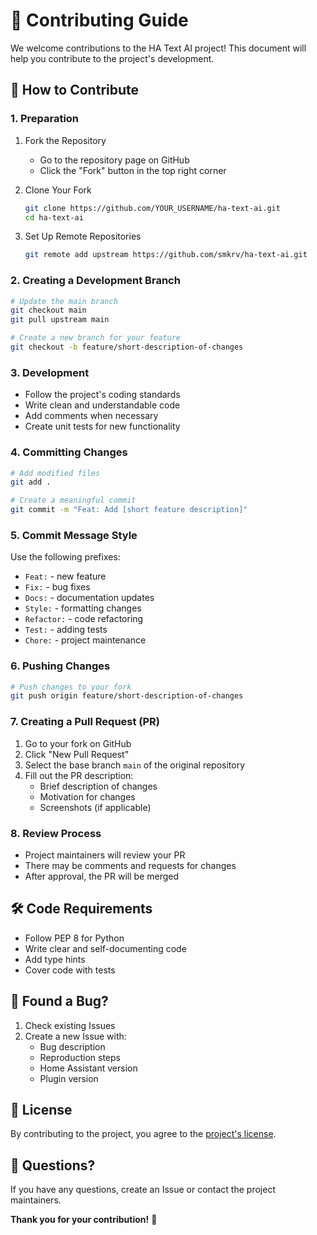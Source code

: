 # 🤝 Contributing Guide

We welcome contributions to the HA Text AI project! This document will help you contribute to the project's development.

## 🌟 How to Contribute

### 1. Preparation

1. Fork the Repository
   - Go to the repository page on GitHub
   - Click the "Fork" button in the top right corner

2. Clone Your Fork
   ```bash
   git clone https://github.com/YOUR_USERNAME/ha-text-ai.git
   cd ha-text-ai
   ```

3. Set Up Remote Repositories
   ```bash
   git remote add upstream https://github.com/smkrv/ha-text-ai.git
   ```

### 2. Creating a Development Branch

```bash
# Update the main branch
git checkout main
git pull upstream main

# Create a new branch for your feature
git checkout -b feature/short-description-of-changes
```

### 3. Development

- Follow the project's coding standards
- Write clean and understandable code
- Add comments when necessary
- Create unit tests for new functionality

### 4. Committing Changes

```bash
# Add modified files
git add .

# Create a meaningful commit
git commit -m "Feat: Add [short feature description]"
```

### 5. Commit Message Style

Use the following prefixes:
- `Feat:` - new feature
- `Fix:` - bug fixes
- `Docs:` - documentation updates
- `Style:` - formatting changes
- `Refactor:` - code refactoring
- `Test:` - adding tests
- `Chore:` - project maintenance

### 6. Pushing Changes

```bash
# Push changes to your fork
git push origin feature/short-description-of-changes
```

### 7. Creating a Pull Request (PR)

1. Go to your fork on GitHub
2. Click "New Pull Request"
3. Select the base branch `main` of the original repository
4. Fill out the PR description:
   - Brief description of changes
   - Motivation for changes
   - Screenshots (if applicable)

### 8. Review Process

- Project maintainers will review your PR
- There may be comments and requests for changes
- After approval, the PR will be merged

## 🛠 Code Requirements

- Follow PEP 8 for Python
- Write clear and self-documenting code
- Add type hints
- Cover code with tests

## 🐛 Found a Bug?

1. Check existing Issues
2. Create a new Issue with:
   - Bug description
   - Reproduction steps
   - Home Assistant version
   - Plugin version

## 📜 License

By contributing to the project, you agree to the [project's license](LICENSE).

## 🤔 Questions?

If you have any questions, create an Issue or contact the project maintainers.

**Thank you for your contribution!** 🎉
